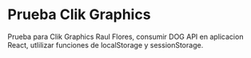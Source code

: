 # Prueba Clik Graphics
Prueba para Clik Graphics Raul Flores, consumir DOG API en aplicacion React, utlilizar funciones de localStorage y sessionStorage.
